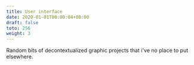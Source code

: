 ```yaml
---
title: User interface
date: 2020-01-01T00:00:04+00:00
draft: false
toto: 256
weight: 3
---
```


Random bits of decontextualized graphic projects that i've no place to put elsewhere.
